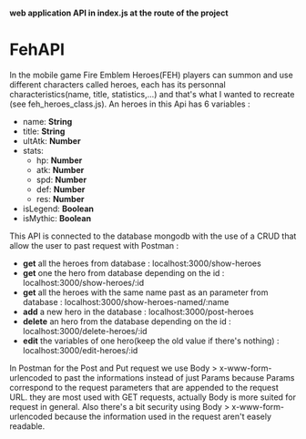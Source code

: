 #### web application API in index.js at the route of the project

 # FehAPI

In the mobile game Fire Emblem Heroes(FEH) players can summon and use different 
characters called heroes, each has its personnal characteristics(name, title,
statistics,...) and that's what I wanted to recreate (see feh_heroes_class.js).
An heroes in this Api has 6 variables :
- name: **String**
- title: **String**
- ultAtk: **Number**
- stats: 
    - hp: **Number**
    - atk: **Number**
    - spd: **Number**
    - def: **Number**
    - res: **Number**
- isLegend: **Boolean**
- isMythic: **Boolean**

This API is connected to the database mongodb with the use of a CRUD that allow 
the user to past request with Postman :
- **get** all the heroes from database  : localhost:3000/show-heroes
- **get** one the hero from database depending on the id : localhost:3000/show-heroes/:id
- **get** all the heroes with the same name past as an parameter from database : localhost:3000/show-heroes-named/:name
- **add** a new hero in the database : localhost:3000/post-heroes
- **delete** an hero from the database depending on the id : localhost:3000/delete-heroes/:id
- **edit** the variables of one hero(keep the old value if there's nothing)  : localhost:3000/edit-heroes/:id

In Postman for the Post and Put request we use Body > x-www-form-urlencoded to past the informations instead of just Params because Params correspond to the request parameters that are appended to the request URL. they are most used with GET requests, actually Body is more suited for request in general. Also there's a bit security using Body > x-www-form-urlencoded because the information used in the request aren't easely readable.



